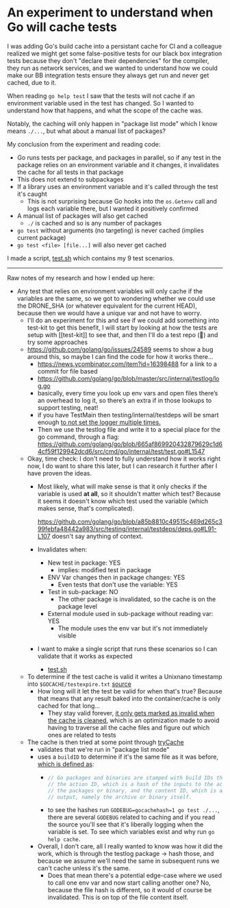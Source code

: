 # An experiment to understand when Go will cache tests

I was adding Go's build cache into a persistant cache for CI and a colleague realized we might get some false-positive tests for our black box integration tests because they don't "declare their dependencies" for the compiler, they run as network services, and we wanted  to understand how we could make our BB integration tests ensure they always get run and never get cached, due to it.

When reading `go help test` I saw that the tests will not cache if an environment variable used in the test has changed. So I wanted to understand how that happens, and what the scope of the cache was.

Notably, the caching will only happen in "package list mode" which I know means `./...`, but what about a manual list of packages?

My conclusion from the experiment and reading code:

- Go runs tests per package, and packages in parallel, so if any test in the package relies on an environment variable and it changes, it invalidates the cache for all tests in that package
- This does not extend to subpackages
- If a library uses an environment variable and it's called through the test it's caught
  - This is not surprising because Go hooks into the `os.Getenv` call and logs each variable there, but I wanted it positively confirmed
- A manual list of packages will also get cached
  - `./` is cached and so is any number of packages
- `go test` without arguments (no targeting) is never cached (implies current package)
- `go test <file> [file...]` will also never get cached

I made a script, [test.sh] which contains my 9 test scenarios.

---

Raw notes of my research and how I ended up here:

- Any test that relies on environment variables will only cache if the variables are the same, so we got to wondering whether we could use the DRONE_SHA (or whatever equivalent for the current HEAD), because then we would have a unique var and not have to worry.
    - I'll do an experiment for this and see if we could add something into test-kit to get this benefit, I will start by looking at how the tests are setup with [[test-kit]] to see that, and then I'll do a test repo (👋) and try some approaches
    - https://github.com/golang/go/issues/24589 seems to show a bug around this, so maybe I can find the code for how it works there…
        - https://news.ycombinator.com/item?id=16398488 for a link to a commit for file based
        - https://github.com/golang/go/blob/master/src/internal/testlog/log.go
        - basically, every time you look up env vars and open files there’s an overhead to log it, so there’s an extra if in those lookups to support testing, neat!
        - if you have TestMain then testing/internal/testdeps will be smart enough [to not set the logger multiple times.](https://github.com/golang/go/blob/a85b8810c49515c469d265c399febfa48442a983/src/testing/internal/testdeps/deps.go#L111)
        - Then we use the testlog file and write it to a special place for the go command, through a flag: https://github.com/golang/go/blob/665af869920432879629c1d64cf59f129942dcd6/src/cmd/go/internal/test/test.go#L1547
    - Okay, time check: I don't need to fully understand how it works right now, I do want to share this later, but I can research it further after I have proven the ideas.
        - Most likely, what will make sense is that it only checks if the variable is used __at all__, so it shouldn't matter which test? Because it seems it doesn't know which test used the variable (which makes sense, that's complicated).

          https://github.com/golang/go/blob/a85b8810c49515c469d265c399febfa48442a983/src/testing/internal/testdeps/deps.go#L91-L107 doesn't say anything of context.
        - Invalidates when:
            - New test in package: YES
                - implies: modified test in package
            - ENV Var changes then in package changes: YES
                - Even tests that don't use the variable: YES
            - Test in sub-package: NO
                - The other package is invalidated, so the cache is on the package level
            - External module used in sub-package without reading var: YES
                - The module uses the env var but it's not immediately visible
        - I want to make a single script that runs these scenarios so I can validate that it works as expected
          - [test.sh]
  - To determine if the test cache is valid it writes a Unixnano timestamp into `$GOCACHE/testexpire.txt` [source](https://github.com/golang/go/blob/665af869920432879629c1d64cf59f129942dcd6/src/cmd/go/internal/test/test.go#L844-L848)
      - How long will it let the test be valid for when that's true? Because that means that any result baked into the container/cache is only cached for that long…
          - They stay valid forever, [it only gets marked as invalid when the cache is cleaned](https://github.com/golang/go/blob/665af869920432879629c1d64cf59f129942dcd6/src/cmd/go/internal/clean/clean.go#L185-L214), which is an optimization made to avoid having to traverse all the cache files and figure out which ones are related to tests
  - The cache is then tried at some point through [tryCache](https://github.com/golang/go/blob/6c3b5a2798c83d583cb37dba9f39c47300d19f1f/src/cmd/go/internal/test/test.go#L1741-L1746)
      - validates that we're run in "package list mode"
      - uses a `buildID` to determine if it's the same file as it was before, [which is defined as](https://github.com/golang/go/blob/8798f9e7a4929bafb570da29d342104c8cb32f9b/src/cmd/go/internal/work/buildid.go#L26-L31):
          - ```go
            // Go packages and binaries are stamped with build IDs that record both
            // the action ID, which is a hash of the inputs to the action that produced
            // the packages or binary, and the content ID, which is a hash of the action
            // output, namely the archive or binary itself.
            ```
          - to see the hashes run `GODEBUG=gocachehash=1 go test ./...`, there are several `GODEBUG` related to caching and if you read the source you'll see that it's liberally logging when the variable is set. To see which variables exist and why run `go help cache`.
      - Overall, I don't care, all I really wanted to know was how it did the work, which is through the testlog package -> hash those, and because we assume we'll need the same in subsequent runs we can't cache unless it's the same.
          - Does that mean there's a potential edge-case where we used to call one env var and now start calling another one? No, because the file hash is different, so it would of course be invalidated. This is on top of the file content itself.

[test.sh]: ./test.sh
